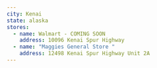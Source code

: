 ```yaml
---
city: Kenai
state: alaska
stores:
  - name: Walmart - COMING SOON
    address: 10096 Kenai Spur Highway
  - name: "Maggies General Store "
    address: 12498 Kenai Spur Highway Unit 2A
---
```


